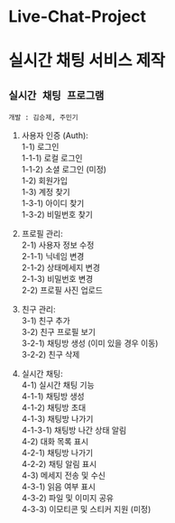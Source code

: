 # Live-Chat-Project
# 실시간 채팅 서비스 제작


## `실시간 채팅 프로그램`   
`개발 : 김승제, 주민기`

1. 사용자 인증 (Auth):   
1-1) 로그인   
1-1-1) 로컬 로그인   
1-1-2) 소셜 로그인 (미정)   
1-2) 회원가입   
1-3) 계정 찾기   
1-3-1) 아이디 찾기   
1-3-2) 비밀번호 찾기   

2. 프로필 관리:   
2-1) 사용자 정보 수정   
2-1-1) 닉네임 변경   
2-1-2) 상태메세지 변경   
2-1-3) 비밀번호 변경   
2-2) 프로필 사진 업로드   

3. 친구 관리:   
3-1) 친구 추가   
3-2) 친구 프로필 보기   
3-2-1) 채팅방 생성 (이미 있을 경우 이동)   
3-2-2) 친구 삭제

4. 실시간 채팅:   
4-1) 실시간 채팅 기능   
4-1-1) 채팅방 생성   
4-1-2) 채팅방 초대   
4-1-3) 채팅방 나가기   
4-1-3-1) 채팅방 나간 상태 알림   
4-2) 대화 목록 표시   
4-2-1) 채팅방 나가기   
4-2-2) 채팅 알림 표시   
4-3) 메세지 전송 및 수신   
4-3-1) 읽음 여부 표시   
4-3-2) 파일 및 이미지 공유   
4-3-3) 이모티콘 및 스티커 지원 (미정)   
